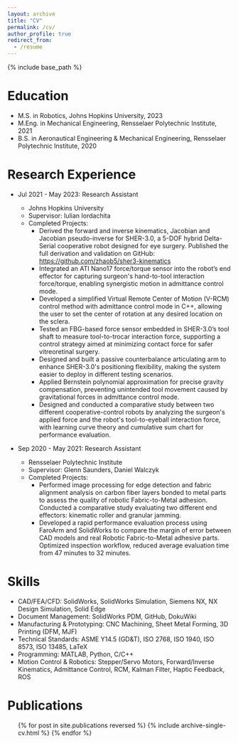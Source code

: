 ```yaml
---
layout: archive
title: "CV"
permalink: /cv/
author_profile: true
redirect_from:
  - /resume
---
```


{% include base_path %}

Education
======
* M.S. in Robotics, Johns Hopkins University, 2023
* M.Eng. in Mechanical Engineering, Rensselaer Polytechnic Institute, 2021
* B.S. in Aeronautical Engineering & Mechanical Engineering, Rensselaer Polytechnic Institute, 2020

Research Experience
======
* Jul 2021 - May 2023: Research Assistant
  * Johns Hopkins University
  * Supervisor: Iulian Iordachita
  * Completed Projects:
     * Derived the forward and inverse kinematics, Jacobian and Jacobian pseudo-inverse for SHER-3.0, a 5-DOF hybrid Delta-Serial cooperative robot designed for eye surgery. Published the full derivation and validation on GitHub: https://github.com/zhaob5/sher3-kinematics
     * Integrated an ATI Nano17 force/torque sensor into the robot’s end effector for capturing surgeon's hand-to-tool interaction force/torque, enabling synergistic motion in admittance control mode.
     * Developed a simplified Virtual Remote Center of Motion (V-RCM) control method with admittance control mode in C++, allowing the user to set the center of rotation at any desired location on the sclera.
     * Tested an FBG-based force sensor embedded in SHER-3.0’s tool shaft to measure tool-to-trocar interaction force, supporting a control strategy aimed at minimizing contact force for safer vitreoretinal surgery.
     * Designed and built a passive counterbalance articulating arm to enhance SHER-3.0's positioning flexibility, making the system easier to deploy in different testing scenarios.
     * Applied Bernstein polynomial approximation for precise gravity compensation, preventing unintended tool movement caused by gravitational forces in admittance control mode.
     * Designed and conducted a comparative study between two different cooperative-control robots by analyzing the surgeon's applied force and the robot's tool-to-eyeball interaction force, with learning curve theory and cumulative sum chart for performance evaluation.

* Sep 2020 - May 2021: Research Assistant
  * Rensselaer Polytechnic Institute
  * Supervisor: Glenn Saunders, Daniel Walczyk
  * Completed Projects: 
     * Performed image processing for edge detection and fabric alignment analysis on carbon fiber layers bonded to metal parts to assess the quality of robotic Fabric-to-Metal adhesion. Conducted a comparative study evaluating two different end effectors: kinematic roller and granular jamming.
     * Developed a rapid performance evaluation process using FaroArm and SolidWorks to compare the margin of error between CAD models and real Robotic Fabric-to-Metal adhesive parts. Optimized inspection workflow, reduced average evaluation time from 47 minutes to 32 minutes.

<!--Work Experience
======
* July 2023 - now: Staff Engineer
  * Nautilus X-Ray
  * Completed Projects:
    * Innovated a magnetic field mapping system (Cartesian Robot) to validate the electron steering system on Mach-2. Developed an efficient method to accurately map magnetic fields, ensuring optimal performance of the electron steering mechanism.
    * Developed a real-time pressure and temperature monitoring system designed for Drift Tube Testing within the High Vacuum Condition Chamber.
  * Supervisor: Andrew Cross-->
  
Skills
======
* CAD/FEA/CFD: SolidWorks, SolidWorks Simulation, Siemens NX, NX Design Simulation, Solid Edge
* Document Management: SolidWorks PDM, GitHub, DokuWiki
* Manufacturing & Prototyping: CNC Machining, Sheet Metal Forming, 3D Printing (DFM, MJF)
* Technical Standards: ASME Y14.5 (GD&T), ISO 2768, ISO 1940, ISO 8573, ISO 13485, LaTeX
* Programming: MATLAB, Python, C/C++
* Motion Control & Robotics: Stepper/Servo Motors, Forward/Inverse Kinematics, Admittance Control, RCM, Kalman Filter, Haptic Feedback, ROS

Publications
======
  <ul>{% for post in site.publications reversed %}
    {% include archive-single-cv.html %}
  {% endfor %}</ul>
